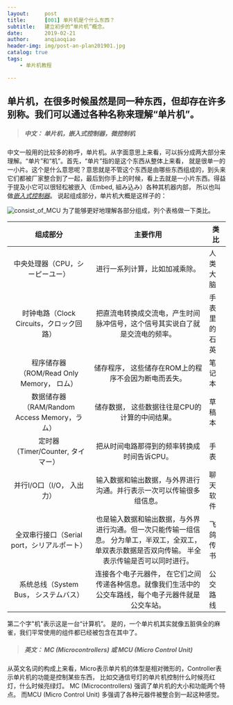```yaml
---
layout:     post
title:      [001] 单片机是个什么东西？ 
subtitle:   建立初步的“单片机”概念。
date:       2019-02-21
author:     anqiaoqiao
header-img: img/post-an-plan201901.jpg
catalog: true
tags:
    - 单片机教程

---
```


## 单片机，在很多时候虽然是同一种东西，但却存在许多别称。我们可以通过各种名称来理解“单片机”。



> ##### 中文： 单片机，嵌入式控制器，微控制机

中文一般用的比较多的称呼，单片机。从字面意思上来看，可以拆分成两大部分来理解。“单片”和“机”。首先，“单片”指的是这个东西从整体上来看， 就是很单一的一小片。这个是什么意思呢？意思就是不管这个东西是由哪些东西组成的，到头来它们都被厂家整合到了一起，最后到你手上的时候，看上去就是一小片东西。得益于提及小它可以很轻松被嵌入（Embed, 組み込み）各种其机器内部， 所以也叫做<u>*嵌入式控制器*</u>。 
说起组成部分，单片机大概是这样子的： 

![consist_of_MCU](https://picgo.oss-ap-northeast-1.aliyuncs.com/img/MCUconsist.png)
为了能够更好地理解各部分组成，列个表格做一下类比。 



|                   组成部分                   |                           主要作用                           | 类       比  |
| :------------------------------------------: | :----------------------------------------------------------: | ------------ |
|       中央处理器（CPU，シーピーユー）        |                进行一系列计算，比如加减乘除。                | 人类大脑     |
|   时钟电路（Clock Circuits，クロック回路）   | 把直流电转换成交流电，产生时间脉冲信号，这个信号其实说白了就是交流电的频率。 | 手表里的石英 |
|  程序储存器（ROM/Read Only Memory， ロム）   |     储存程序， 这些储存在ROM上的程序不会因为断电而丢失。     | 笔记本       |
| 数据储存器（RAM/Random Access Memory，ラム） |        储存数据， 这些数据往往是CPU的计算的中间结果。        | 草稿本       |
|      定时器（Timer/Counter, タイマー）       |         把从时间电路那得到的频率转换成时间告诉CPU。          | 手表         |
|          并行I/O口（I/O， 入出力）           | 输入数据和输出数据，与外界进行沟通。并行表示一次可以传输很多组信息。 | 聊天软件     |
| 全双串行接口（Serial port，シリアルポート）  | 也是输入数据和输出数据，与外界进行沟通。但一次只能传输一组信息。 分为单工，半双工，全双工，单双表示数据是否双向传输。 半全表示传输是否可以同时进行。 | 飞鸽传书     |
|    系统总线（System Bus， システムバス）     | 连接各个电子元器件， 在它们之间传递各种信息。就像我们生活中的公交车路线，每个电子元器件就是公交车站。 | 公交路线     |
第二个字"机"表示这是一台“计算机”。 是的，一个单片机其实就像五脏俱全的麻雀，我们平常使用的组件都已经被包含在其中了。



> ##### 英文： MC (Microcontrollers)  或 MCU (Micro Control Unit)

从英文名词的构成上来看，Micro表示单片机的体型是相对微形的，Controller表示单片机的功能是控制某些东西， 比如交通信号灯的单片机控制什么时候亮红灯，什么时候亮绿灯。 MC (Microcontrollers) 强调了单片机的大小和功能两个特点。 而MCU (Micro Control Unit) 多强调了各种元器件被整合到一起这种感觉。 

